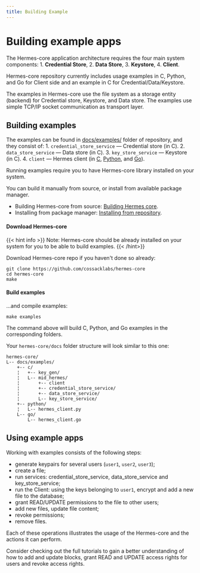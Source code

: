 ```yaml
---
title: Building Example
---
```


# Building example apps

The Hermes-core application architecture requires the four main system components: 1. **Credential Store**, 2. **Data Store**, 3. **Keystore**, 4. **Client**.

Hermes-core repository currently includes usage examples in C, Python, and Go for Client side and an example in C for Credential/Data/Keystore.

The examples in Hermes-core use the file system as a storage entity (backend) for Credential store, Keystore, and Data store. The examples use simple TCP/IP socket communication as transport layer.

## Building examples

The examples can be found in [docs/examples/](https://github.com/cossacklabs/hermes-core/tree/master/docs/examples) folder of repository, and they consist of: 1. `credential_store_service` — Credential store (in C). 2. `data_store_service` — Data store (in C). 3. `key_store_service` — Keystore (in C). 4. `client` — Hermes client (in [C](https://github.com/cossacklabs/hermes-core/tree/master/docs/examples/c/mid_hermes/client), [Python](https://github.com/cossacklabs/hermes-core/blob/master/docs/examples/python/hermes_client.py), and [Go](https://github.com/cossacklabs/hermes-core/blob/master/docs/examples/go/hermes_client.go)).

Running examples require you to have Hermes-core library installed on your system.

You can build it manually from source, or install from available package manager.

* Building Hermes-core from source: [Building Hermes core](https://docs.cossacklabs.com/pages/documentation-hermes/#building-hermes).
* Installing from package manager: [Installing from repository](https://docs.cossacklabs.com/pages/documentation-hermes/#installation-from-repository).

#### Download Hermes-core

{{< hint info >}}
Note: Hermes-core should be already installed on your system for you to be able to build examples.
{{< /hint>}}

Download Hermes-core repo if you haven't done so already:

```
git clone https://github.com/cossacklabs/hermes-core
cd hermes-core
make
```

#### Build examples

...and compile examples:

```make examples```

The command above will build C, Python, and Go examples in the corresponding folders.

Your ```hermes-core/docs``` folder structure will look similar to this one:

```
hermes-core/
L-- docs/examples/
    +-- c/
    ¦   +-- key_gen/
    ¦   L-- mid_hermes/
    ¦       +-- client
    ¦       +-- credential_store_service/
    ¦       +-- data_store_service/
    ¦       L-- key_store_service/
    +-- python/
    ¦   L-- hermes_client.py
    L-- go/
        L-- hermes_client.go
```

## Using example apps

Working with examples consists of the following steps:

* generate keypairs for several users (`user1`, `user2`, `user3`);
* create a file;
* run services: credential_store_service, data_store_service and key_store_service;
* run the Client: using the keys belonging to `user1`, encrypt and add a new file to the database;
* grant READ/UPDATE permissions to the file to other users;
* add new files, update file content;
* revoke permissions;
* remove files.

Each of these operations illustrates the usage of the Hermes-core and the actions it can perform.

Consider checking out the full tutorials to gain a better understanding of how to add and update blocks, grant READ and UPDATE access rights for users and revoke access rights.